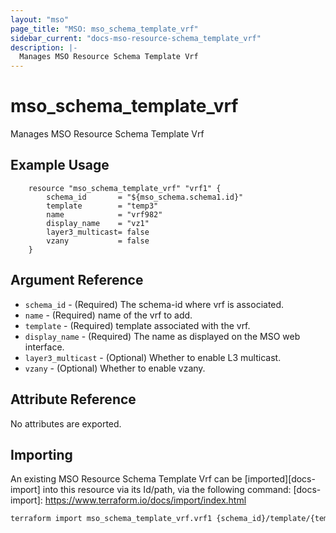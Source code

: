 ```yaml
---
layout: "mso"
page_title: "MSO: mso_schema_template_vrf"
sidebar_current: "docs-mso-resource-schema_template_vrf"
description: |-
  Manages MSO Resource Schema Template Vrf
---
```


# mso_schema_template_vrf #

Manages MSO Resource Schema Template Vrf

## Example Usage ##

```hcl
	resource "mso_schema_template_vrf" "vrf1" {
		schema_id    	= "${mso_schema.schema1.id}"
		template	 	= "temp3"
		name         	= "vrf982"
		display_name 	= "vz1"
		layer3_multicast= false
		vzany 			= false
	}
```

## Argument Reference ##


* `schema_id` - (Required) The schema-id where vrf is associated.
* `name` - (Required) name of the vrf to add.
* `template` - (Required) template associated with the vrf.
* `display_name` - (Required) The name as displayed on the MSO web interface.
* `layer3_multicast` - (Optional) Whether to enable L3 multicast.
* `vzany` - (Optional) Whether to enable vzany.


## Attribute Reference ##

No attributes are exported.

## Importing ##

An existing MSO Resource Schema Template Vrf can be [imported][docs-import] into this resource via its Id/path, via the following command: [docs-import]: <https://www.terraform.io/docs/import/index.html>

```bash
terraform import mso_schema_template_vrf.vrf1 {schema_id}/template/{template}/vrf/{name}
```

